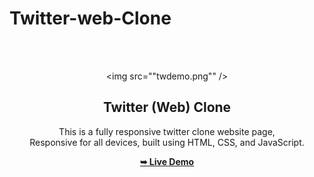 # Twitter-web-Clone
<div align="center">
  
  <br />
  <br />
  
  <img src=""twdemo.png"" />

  <h2 align="center">Twitter (Web) Clone</h2>

  This is a fully responsive twitter clone website page, <br />Responsive for all devices, built using HTML, CSS, and JavaScript.

  <a href="https://siddhikapil.github.io/Twitter-web-Clone//"><strong>➥ Live Demo</strong></a>

</div>

<br />
